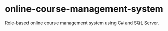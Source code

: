 # online-course-management-system
Role-based online course management system using C# and SQL Server.
